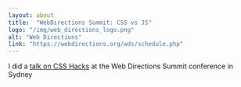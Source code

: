 ```yaml
---
layout: about
title:  "WebDirections Summit: CSS vs JS"
logo: "/img/web_directions_logo.png"
alt: "Web Directions"
link: "https://webdirections.org/wds/schedule.php"
---
```


I did a [talk on CSS Hacks](/presentations/#css-vs-js) at the Web Directions Summit conference in Sydney
